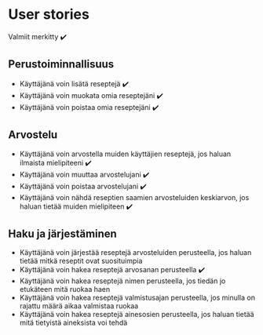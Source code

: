 # User stories

Valmiit merkitty :heavy_check_mark:

## Perustoiminnallisuus

- Käyttäjänä voin lisätä reseptejä :heavy_check_mark:
- Käyttäjänä voin muokata omia reseptejäni :heavy_check_mark:
- Käyttäjänä voin poistaa omia reseptejäni :heavy_check_mark:

## Arvostelu

- Käyttäjänä voin arvostella muiden käyttäjien reseptejä, jos haluan ilmaista mielipiteeni :heavy_check_mark:
- Käyttäjänä voin muuttaa arvostelujani :heavy_check_mark:
- Käyttäjänä voin poistaa arvostelujani :heavy_check_mark:
- Käyttäjänä voin nähdä reseptien saamien arvosteluiden keskiarvon, jos haluan tietää muiden mielipiteen :heavy_check_mark:

## Haku ja järjestäminen

- Käyttäjänä voin järjestää reseptejä arvosteluiden perusteella, jos haluan tietää mitkä reseptit ovat suosituimpia
- Käyttäjänä voin hakea reseptejä arvosanan perusteella :heavy_check_mark:
- Käyttäjänä voin hakea reseptejä nimen perusteella, jos tiedän jo etukäteen mitä ruokaa haen
- Käyttäjänä voin hakea reseptejä valmistusajan perusteella, jos minulla on rajattu määrä aikaa valmistaa ruokaa
- Käyttäjänä voin hakea reseptejä ainesosien perusteella, jos haluan tietää mitä tietyistä aineksista voi tehdä
